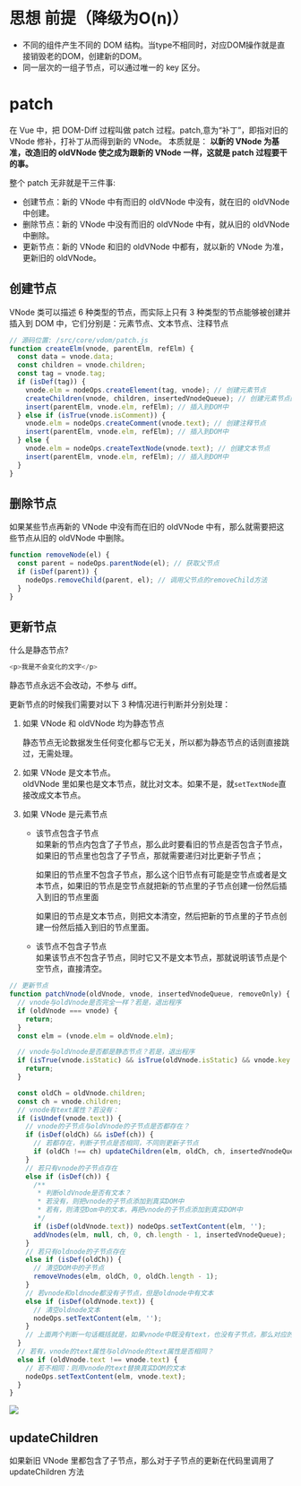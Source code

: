 # 思想 前提（降级为O(n)）

- 不同的组件产生不同的 DOM 结构。当type不相同时，对应DOM操作就是直接销毁老的DOM，创建新的DOM。
- 同一层次的一组子节点，可以通过唯一的 key 区分。
# patch

在 Vue 中，把 DOM-Diff 过程叫做 patch 过程。patch,意为“补丁”，即指对旧的 VNode 修补，打补丁从而得到新的 VNode。
本质就是： **以新的 VNode 为基准，改造旧的 oldVNode 使之成为跟新的 VNode 一样，这就是 patch 过程要干的事。**

整个 patch 无非就是干三件事:

- 创建节点：新的 VNode 中有而旧的 oldVNode 中没有，就在旧的 oldVNode 中创建。
- 删除节点：新的 VNode 中没有而旧的 oldVNode 中有，就从旧的 oldVNode 中删除。
- 更新节点：新的 VNode 和旧的 oldVNode 中都有，就以新的 VNode 为准，更新旧的 oldVNode。

## 创建节点

VNode 类可以描述 6 种类型的节点，而实际上只有 3 种类型的节点能够被创建并插入到 DOM 中，它们分别是：元素节点、文本节点、注释节点

```js
// 源码位置: /src/core/vdom/patch.js
function createElm(vnode, parentElm, refElm) {
  const data = vnode.data;
  const children = vnode.children;
  const tag = vnode.tag;
  if (isDef(tag)) {
    vnode.elm = nodeOps.createElement(tag, vnode); // 创建元素节点
    createChildren(vnode, children, insertedVnodeQueue); // 创建元素节点的子节点
    insert(parentElm, vnode.elm, refElm); // 插入到DOM中
  } else if (isTrue(vnode.isComment)) {
    vnode.elm = nodeOps.createComment(vnode.text); // 创建注释节点
    insert(parentElm, vnode.elm, refElm); // 插入到DOM中
  } else {
    vnode.elm = nodeOps.createTextNode(vnode.text); // 创建文本节点
    insert(parentElm, vnode.elm, refElm); // 插入到DOM中
  }
}
```

## 删除节点

如果某些节点再新的 VNode 中没有而在旧的 oldVNode 中有，那么就需要把这些节点从旧的 oldVNode 中删除。

```js
function removeNode(el) {
  const parent = nodeOps.parentNode(el); // 获取父节点
  if (isDef(parent)) {
    nodeOps.removeChild(parent, el); // 调用父节点的removeChild方法
  }
}
```

## 更新节点

什么是静态节点?

```js
<p>我是不会变化的文字</p>
```

静态节点永远不会改动，不参与 diff。

更新节点的时候我们需要对以下 3 种情况进行判断并分别处理：

1. 如果 VNode 和 oldVNode 均为静态节点

   静态节点无论数据发生任何变化都与它无关，所以都为静态节点的话则直接跳过，无需处理。

2. 如果 VNode 是文本节点。  
   oldVNode 里如果也是文本节点，就比对文本。如果不是，就`setTextNode`直接改成文本节点。

3. 如果 VNode 是元素节点

   - 该节点包含子节点  
      如果新的节点内包含了子节点，那么此时要看旧的节点是否包含子节点，如果旧的节点里也包含了子节点，那就需要递归对比更新子节点；

     如果旧的节点里不包含子节点，那么这个旧节点有可能是空节点或者是文本节点，如果旧的节点是空节点就把新的节点里的子节点创建一份然后插入到旧的节点里面

     如果旧的节点是文本节点，则把文本清空，然后把新的节点里的子节点创建一份然后插入到旧的节点里面。

   - 该节点不包含子节点  
     如果该节点不包含子节点，同时它又不是文本节点，那就说明该节点是个空节点，直接清空。

```js
// 更新节点
function patchVnode(oldVnode, vnode, insertedVnodeQueue, removeOnly) {
  // vnode与oldVnode是否完全一样？若是，退出程序
  if (oldVnode === vnode) {
    return;
  }
  const elm = (vnode.elm = oldVnode.elm);

  // vnode与oldVnode是否都是静态节点？若是，退出程序
  if (isTrue(vnode.isStatic) && isTrue(oldVnode.isStatic) && vnode.key === oldVnode.key && (isTrue(vnode.isCloned) || isTrue(vnode.isOnce))) {
    return;
  }

  const oldCh = oldVnode.children;
  const ch = vnode.children;
  // vnode有text属性？若没有：
  if (isUndef(vnode.text)) {
    // vnode的子节点与oldVnode的子节点是否都存在？
    if (isDef(oldCh) && isDef(ch)) {
      // 若都存在，判断子节点是否相同，不同则更新子节点
      if (oldCh !== ch) updateChildren(elm, oldCh, ch, insertedVnodeQueue, removeOnly);
    }
    // 若只有vnode的子节点存在
    else if (isDef(ch)) {
      /**
       * 判断oldVnode是否有文本？
       * 若没有，则把vnode的子节点添加到真实DOM中
       * 若有，则清空Dom中的文本，再把vnode的子节点添加到真实DOM中
       */
      if (isDef(oldVnode.text)) nodeOps.setTextContent(elm, '');
      addVnodes(elm, null, ch, 0, ch.length - 1, insertedVnodeQueue);
    }
    // 若只有oldnode的子节点存在
    else if (isDef(oldCh)) {
      // 清空DOM中的子节点
      removeVnodes(elm, oldCh, 0, oldCh.length - 1);
    }
    // 若vnode和oldnode都没有子节点，但是oldnode中有文本
    else if (isDef(oldVnode.text)) {
      // 清空oldnode文本
      nodeOps.setTextContent(elm, '');
    }
    // 上面两个判断一句话概括就是，如果vnode中既没有text，也没有子节点，那么对应的oldnode中有什么就清空什么
  }
  // 若有，vnode的text属性与oldVnode的text属性是否相同？
  else if (oldVnode.text !== vnode.text) {
    // 若不相同：则用vnode的text替换真实DOM的文本
    nodeOps.setTextContent(elm, vnode.text);
  }
}
```

![](https://images.weserv.nl/?url=https://article.biliimg.com/bfs/article/d236c2ae0b800ce70109435829ec6279d3c4ca03.png)

## updateChildren 

如果新旧 VNode 里都包含了子节点，那么对于子节点的更新在代码里调用了 updateChildren 方法

